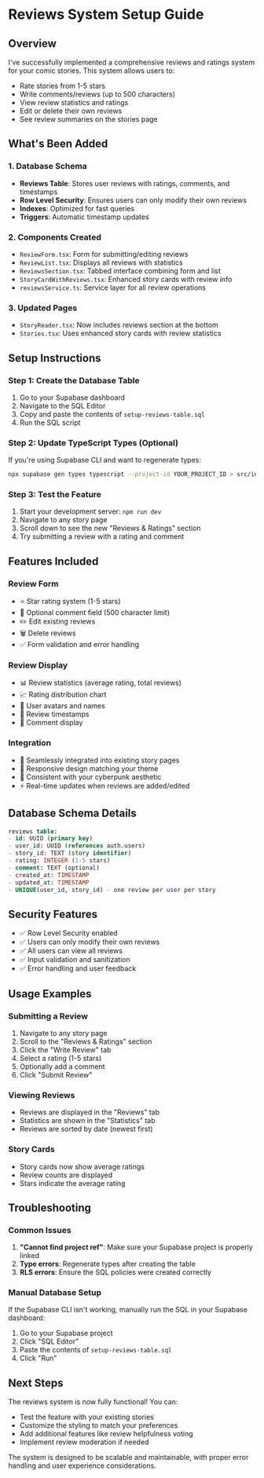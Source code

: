 # Reviews System Setup Guide

## Overview
I've successfully implemented a comprehensive reviews and ratings system for your comic stories. This system allows users to:
- Rate stories from 1-5 stars
- Write comments/reviews (up to 500 characters)
- View review statistics and ratings
- Edit or delete their own reviews
- See review summaries on the stories page

## What's Been Added

### 1. Database Schema
- **Reviews Table**: Stores user reviews with ratings, comments, and timestamps
- **Row Level Security**: Ensures users can only modify their own reviews
- **Indexes**: Optimized for fast queries
- **Triggers**: Automatic timestamp updates

### 2. Components Created
- `ReviewForm.tsx`: Form for submitting/editing reviews
- `ReviewList.tsx`: Displays all reviews with statistics
- `ReviewsSection.tsx`: Tabbed interface combining form and list
- `StoryCardWithReviews.tsx`: Enhanced story cards with review info
- `reviewsService.ts`: Service layer for all review operations

### 3. Updated Pages
- `StoryReader.tsx`: Now includes reviews section at the bottom
- `Stories.tsx`: Uses enhanced story cards with review statistics

## Setup Instructions

### Step 1: Create the Database Table
1. Go to your Supabase dashboard
2. Navigate to the SQL Editor
3. Copy and paste the contents of `setup-reviews-table.sql`
4. Run the SQL script

### Step 2: Update TypeScript Types (Optional)
If you're using Supabase CLI and want to regenerate types:
```bash
npx supabase gen types typescript --project-id YOUR_PROJECT_ID > src/integrations/supabase/types.ts
```

### Step 3: Test the Feature
1. Start your development server: `npm run dev`
2. Navigate to any story page
3. Scroll down to see the new "Reviews & Ratings" section
4. Try submitting a review with a rating and comment

## Features Included

### Review Form
- ⭐ Star rating system (1-5 stars)
- 📝 Optional comment field (500 character limit)
- ✏️ Edit existing reviews
- 🗑️ Delete reviews
- ✅ Form validation and error handling

### Review Display
- 📊 Review statistics (average rating, total reviews)
- 📈 Rating distribution chart
- 👤 User avatars and names
- 📅 Review timestamps
- 💬 Comment display

### Integration
- 🔗 Seamlessly integrated into existing story pages
- 📱 Responsive design matching your theme
- 🎨 Consistent with your cyberpunk aesthetic
- ⚡ Real-time updates when reviews are added/edited

## Database Schema Details

```sql
reviews table:
- id: UUID (primary key)
- user_id: UUID (references auth.users)
- story_id: TEXT (story identifier)
- rating: INTEGER (1-5 stars)
- comment: TEXT (optional)
- created_at: TIMESTAMP
- updated_at: TIMESTAMP
- UNIQUE(user_id, story_id) - one review per user per story
```

## Security Features
- ✅ Row Level Security enabled
- ✅ Users can only modify their own reviews
- ✅ All users can view all reviews
- ✅ Input validation and sanitization
- ✅ Error handling and user feedback

## Usage Examples

### Submitting a Review
1. Navigate to any story page
2. Scroll to the "Reviews & Ratings" section
3. Click the "Write Review" tab
4. Select a rating (1-5 stars)
5. Optionally add a comment
6. Click "Submit Review"

### Viewing Reviews
- Reviews are displayed in the "Reviews" tab
- Statistics are shown in the "Statistics" tab
- Reviews are sorted by date (newest first)

### Story Cards
- Story cards now show average ratings
- Review counts are displayed
- Stars indicate the average rating

## Troubleshooting

### Common Issues
1. **"Cannot find project ref"**: Make sure your Supabase project is properly linked
2. **Type errors**: Regenerate types after creating the table
3. **RLS errors**: Ensure the SQL policies were created correctly

### Manual Database Setup
If the Supabase CLI isn't working, manually run the SQL in your Supabase dashboard:
1. Go to your Supabase project
2. Click "SQL Editor"
3. Paste the contents of `setup-reviews-table.sql`
4. Click "Run"

## Next Steps
The reviews system is now fully functional! You can:
- Test the feature with your existing stories
- Customize the styling to match your preferences
- Add additional features like review helpfulness voting
- Implement review moderation if needed

The system is designed to be scalable and maintainable, with proper error handling and user experience considerations. 
